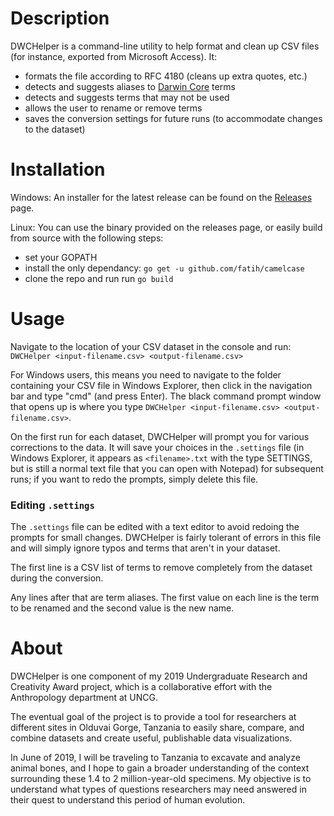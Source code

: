 # Description

DWCHelper is a command-line utility to help format and clean up CSV
files (for instance, exported from Microsoft Access). It:

- formats the file according to RFC 4180 (cleans up extra quotes,
  etc.)
- detects and suggests aliases to [Darwin Core](https://dwc.tdwg.org/)
  terms
- detects and suggests terms that may not be used
- allows the user to rename or remove terms
- saves the conversion settings for future runs (to accommodate
  changes to the dataset)
  
# Installation
Windows: An installer for the latest release can be found on the
[Releases](https://github.com/wrycode/DWCHelper/releases) page. 

Linux: You can use the binary provided on the releases page, or easily
build from source with the following steps:

- set your GOPATH
- install the only dependancy: `go get -u github.com/fatih/camelcase`
- clone the repo and run run `go build`

# Usage
Navigate to the location of your CSV dataset in the console and run: 
`DWCHelper <input-filename.csv> <output-filename.csv>`

For Windows users, this means you need to navigate to the folder
containing your CSV file in Windows Explorer, then click in the
navigation bar and type "cmd" (and press Enter). The black command
prompt window that opens up is where you type `DWCHelper
<input-filename.csv> <output-filename.csv>`.

On the first run for each dataset, DWCHelper will prompt you for
various corrections to the data. It will save your choices in the
`.settings` file (in Windows Explorer, it appears as `<filename>.txt`
with the type SETTINGS, but is still a normal text file that you can
open with Notepad) for subsequent runs; if you want to redo the
prompts, simply delete this file.

### Editing `.settings`
The `.settings` file can be edited with a text editor to avoid redoing
the prompts for small changes. DWCHelper is fairly tolerant of errors
in this file and will simply ignore typos and terms that aren't
in your dataset. 

The first line is a CSV list of terms to remove completely from the
dataset during the conversion. 

Any lines after that are term aliases. The first value on each line is
the term to be renamed and the second value is the new name.

# About

DWCHelper is one component of my 2019 Undergraduate Research and
Creativity Award project, which is a collaborative effort with the
Anthropology department at UNCG.

The eventual goal of the project is to provide a tool for researchers
at different sites in Olduvai Gorge, Tanzania to easily share,
compare, and combine datasets and create useful, publishable data
visualizations.

In June of 2019, I will be traveling to Tanzania to excavate and
analyze animal bones, and I hope to gain a broader understanding of
the context surrounding these 1.4 to 2 million-year-old specimens. My
objective is to understand what types of questions researchers may
need answered in their quest to understand this period of human
evolution. 
